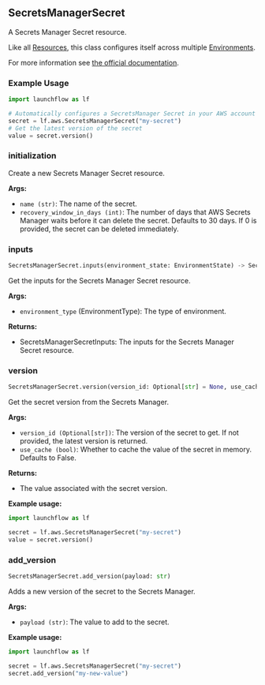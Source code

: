 ## SecretsManagerSecret

A Secrets Manager Secret resource.

Like all [Resources](/docs/concepts/resources), this class configures itself across multiple [Environments](/docs/concepts/environments).

For more information see [the official documentation](https://docs.aws.amazon.com/secretsmanager/).


### Example Usage
```python
import launchflow as lf

# Automatically configures a SecretsManager Secret in your AWS account
secret = lf.aws.SecretsManagerSecret("my-secret")
# Get the latest version of the secret
value = secret.version()
```

### initialization

Create a new Secrets Manager Secret resource.

**Args:**
- `name (str)`: The name of the secret.
- `recovery_window_in_days (int)`: The number of days that AWS Secrets Manager waits before it can delete the secret. Defaults to 30 days. If 0 is provided, the secret can be deleted immediately.

### inputs

```python
SecretsManagerSecret.inputs(environment_state: EnvironmentState) -> SecretsManagerSecretInputs
```

Get the inputs for the Secrets Manager Secret resource.

**Args:**
- `environment_type` (EnvironmentType): The type of environment.

**Returns:**
- SecretsManagerSecretInputs: The inputs for the Secrets Manager Secret resource.

### version

```python
SecretsManagerSecret.version(version_id: Optional[str] = None, use_cache: bool = False) -> str
```

Get the secret version from the Secrets Manager.

**Args:**
- `version_id (Optional[str])`: The version of the secret to get. If not provided, the latest version is returned.
- `use_cache (bool)`: Whether to cache the value of the secret in memory. Defaults to False.

**Returns:**
- The value associated with the secret version.

**Example usage:**

```python
import launchflow as lf

secret = lf.aws.SecretsManagerSecret("my-secret")
value = secret.version()
```

### add\_version

```python
SecretsManagerSecret.add_version(payload: str)
```

Adds a new version of the secret to the Secrets Manager.

**Args:**
- `payload (str)`: The value to add to the secret.

**Example usage:**

```python
import launchflow as lf

secret = lf.aws.SecretsManagerSecret("my-secret")
secret.add_version("my-new-value")
```
